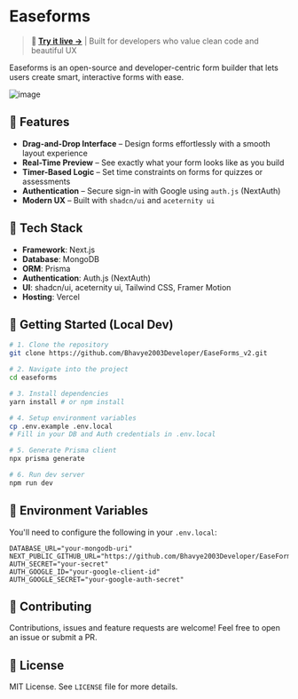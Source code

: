 
# Easeforms

> **🚀 [Try it live →](https://easeforms.vercel.app/)** | Built for developers who value clean code and beautiful UX

Easeforms is an open-source  and developer-centric form builder that lets users create smart, interactive forms with ease.

![image](https://github.com/user-attachments/assets/2adef77f-573d-475a-ae68-16516ae657ca)

## 🌟 Features

-   **Drag-and-Drop Interface** – Design forms effortlessly with a smooth layout experience
-   **Real-Time Preview** – See exactly what your form looks like as you build
-   **Timer-Based Logic** – Set time constraints on forms for quizzes or assessments
-   **Authentication** – Secure sign-in with Google using `auth.js` (NextAuth)
-   **Modern UX** – Built with `shadcn/ui` and `aceternity ui`

## 🧱 Tech Stack

-   **Framework**: Next.js
-   **Database**: MongoDB
-   **ORM**: Prisma
-   **Authentication**: Auth.js (NextAuth)
-   **UI**: shadcn/ui, aceternity ui, Tailwind CSS, Framer Motion
-   **Hosting**: Vercel

## 🚀 Getting Started (Local Dev)

```bash
# 1. Clone the repository
git clone https://github.com/Bhavye2003Developer/EaseForms_v2.git

# 2. Navigate into the project
cd easeforms

# 3. Install dependencies
yarn install # or npm install

# 4. Setup environment variables
cp .env.example .env.local
# Fill in your DB and Auth credentials in .env.local

# 5. Generate Prisma client
npx prisma generate

# 6. Run dev server
npm run dev

```

## 🔐 Environment Variables

You'll need to configure the following in your `.env.local`:

```env
DATABASE_URL="your-mongodb-uri"
NEXT_PUBLIC_GITHUB_URL="https://github.com/Bhavye2003Developer/EaseForms_v2.git"
AUTH_SECRET="your-secret"
AUTH_GOOGLE_ID="your-google-client-id"
AUTH_GOOGLE_SECRET="your-google-auth-secret"

```

## 🤝 Contributing

Contributions, issues and feature requests are welcome! Feel free to open an issue or submit a PR.

## 📄 License

MIT License. See `LICENSE` file for more details.
